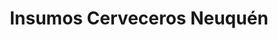 ---
title: "Insumos Cerveceros Neuquén"
url: /neuquen/insumos-cerveceros-neuquen/
shop: Brauerei
---